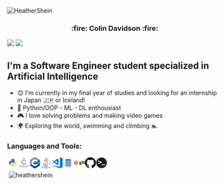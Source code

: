 <p align="left"> 
  <img src="https://giantbomb1.cbsistatic.com/uploads/scale_small/0/3693/869726-ippo1.jpg" alt="HeatherShein" /> 
</p>

<h3 align="center"> :fire: Colin Davidson :fire: </h3>

<p align="left"> 
  <img src="https://img.shields.io/badge/status-awesome-%23ff8c00?style=for-the-badge" />
  <img src="https://img.shields.io/badge/currently%20in-france-%23009dff?style=for-the-badge" />
</p>




<!---
<img src="" />
-->


## I'm a Software Engineer student specialized in Artificial Intelligence

- :blush: I’m currently in my final year of studies and looking for an internship in Japan :jp: or Iceland!
- :snake: Python/OOP - ML - DL enthousiast
- :video_game: I love solving problems and making video games
- :earth_africa: Exploring the world, swimming and climbing :swimmer:


### Languages and Tools:
<img align="left" alt="python" width="26px" src="https://raw.githubusercontent.com/github/explore/80688e429a7d4ef2fca1e82350fe8e3517d3494d/topics/python/python.png" />

<img align="left" alt="c" width="26px" src="https://raw.githubusercontent.com/github/explore/80688e429a7d4ef2fca1e82350fe8e3517d3494d/topics/c/c.png" />
<img align="left" alt="cpp" width="26px" src="https://raw.githubusercontent.com/github/explore/80688e429a7d4ef2fca1e82350fe8e3517d3494d/topics/cpp/cpp.png" />
<img align="left" alt="java" width="26px" src="https://raw.githubusercontent.com/github/explore/80688e429a7d4ef2fca1e82350fe8e3517d3494d/topics/java/java.png" />

<!---
<img align="left" alt="" width="26px" src="https://raw.githubusercontent.com/github/explore/80688e429a7d4ef2fca1e82350fe8e3517d3494d/topics/" />
<img align="left" alt="" width="26px" src="https://raw.githubusercontent.com/github/explore/80688e429a7d4ef2fca1e82350fe8e3517d3494d/topics/" />
-->

<img align="left" alt="Visual Studio Code" width="26px" src="https://raw.githubusercontent.com/github/explore/80688e429a7d4ef2fca1e82350fe8e3517d3494d/topics/visual-studio-code/visual-studio-code.png" />
<img align="left" alt="SQL" width="26px" src="https://raw.githubusercontent.com/github/explore/80688e429a7d4ef2fca1e82350fe8e3517d3494d/topics/sql/sql.png" />
<img align="left" alt="Git" width="26px" src="https://raw.githubusercontent.com/github/explore/80688e429a7d4ef2fca1e82350fe8e3517d3494d/topics/git/git.png" />
<img align="left" alt="GitHub" width="26px" src="https://raw.githubusercontent.com/github/explore/78df643247d429f6cc873026c0622819ad797942/topics/github/github.png" />
<img align="left" alt="Terminal" width="26px" src="https://raw.githubusercontent.com/github/explore/80688e429a7d4ef2fca1e82350fe8e3517d3494d/topics/terminal/terminal.png" />

</p>

<br />


<p>&nbsp;<img align="center" src="https://github-readme-stats.vercel.app/api?username=heathershein&show_icons=true&hide=prs,issues&count_private=true&title_color=ff005d&icon_color=ff4d00" alt="heathershein" /></p>



